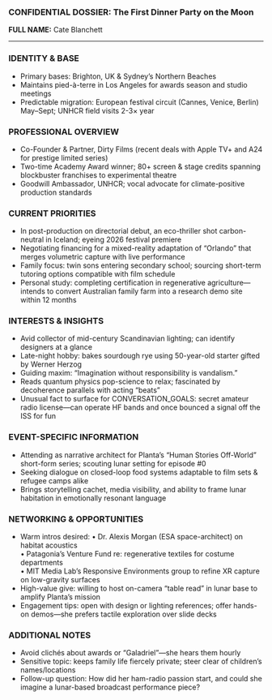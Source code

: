 ### CONFIDENTIAL DOSSIER: The First Dinner Party on the Moon

**FULL NAME:** Cate Blanchett

---
### IDENTITY & BASE
- Primary bases: Brighton, UK & Sydney’s Northern Beaches
- Maintains pied-à-terre in Los Angeles for awards season and studio meetings
- Predictable migration: European festival circuit (Cannes, Venice, Berlin) May–Sept; UNHCR field visits 2-3× year

### PROFESSIONAL OVERVIEW
- Co-Founder & Partner, Dirty Films (recent deals with Apple TV+ and A24 for prestige limited series)
- Two-time Academy Award winner; 80+ screen & stage credits spanning blockbuster franchises to experimental theatre
- Goodwill Ambassador, UNHCR; vocal advocate for climate-positive production standards

### CURRENT PRIORITIES
- In post-production on directorial debut, an eco-thriller shot carbon-neutral in Iceland; eyeing 2026 festival premiere
- Negotiating financing for a mixed-reality adaptation of “Orlando” that merges volumetric capture with live performance
- Family focus: twin sons entering secondary school; sourcing short-term tutoring options compatible with film schedule
- Personal study: completing certification in regenerative agriculture—intends to convert Australian family farm into a research demo site within 12 months

### INTERESTS & INSIGHTS
- Avid collector of mid-century Scandinavian lighting; can identify designers at a glance
- Late-night hobby: bakes sourdough rye using 50-year-old starter gifted by Werner Herzog
- Guiding maxim: “Imagination without responsibility is vandalism.”
- Reads quantum physics pop-science to relax; fascinated by decoherence parallels with acting “beats”
- Unusual fact to surface for CONVERSATION_GOALS: secret amateur radio license—can operate HF bands and once bounced a signal off the ISS for fun

### EVENT-SPECIFIC INFORMATION
- Attending as narrative architect for Planta’s “Human Stories Off-World” short-form series; scouting lunar setting for episode #0
- Seeking dialogue on closed-loop food systems adaptable to film sets & refugee camps alike
- Brings storytelling cachet, media visibility, and ability to frame lunar habitation in emotionally resonant language

### NETWORKING & OPPORTUNITIES
- Warm intros desired:
  • Dr. Alexis Morgan (ESA space-architect) on habitat acoustics  
  • Patagonia’s Venture Fund re: regenerative textiles for costume departments  
  • MIT Media Lab’s Responsive Environments group to refine XR capture on low-gravity surfaces
- High-value give: willing to host on-camera “table read” in lunar base to amplify Planta’s mission
- Engagement tips: open with design or lighting references; offer hands-on demos—she prefers tactile exploration over slide decks

### ADDITIONAL NOTES
- Avoid clichés about awards or “Galadriel”—she hears them hourly
- Sensitive topic: keeps family life fiercely private; steer clear of children’s names/locations
- Follow-up question: How did her ham-radio passion start, and could she imagine a lunar-based broadcast performance piece?